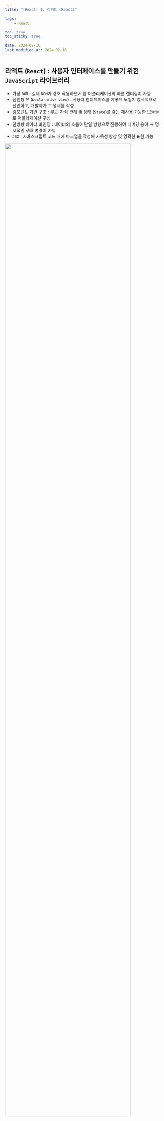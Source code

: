 ```yaml
---
title: "[React] 1. 리액트 (React)"

tags:
    - React

toc: true
toc_sticky: true

date: 2024-02-16
last_modified_at: 2024-02-16
---
```


## 리액트 (```React```) : 사용자 인터페이스를 만들기 위한 ```JavaScript``` 라이브러리

- 가상 ```DOM``` : 실제 ```DOM```가 상호 작용하면서 웹 어플리케이션의 빠른 렌더링이 가능
- 선언형 뷰 (```Declarative View```) : 사용자 인터페이스를 어떻게 보일지 명시적으로 선언하고, 개발자가 그 명세를 작성
- 컴포넌트 기반 구조 : 부모-자식 관계 및 상태 (```State```)를 갖는 재사용 가능한 모듈들로 어플리케이션 구성
- 단방향 데이터 바인딩 : 데이터의 흐름이 단일 방향으로 진행하여 디버깅 용이 → 명시적인 상태 변경이 가능
- ```JSX``` : 자바스크립트 코드 내에 마크업을 작성해 가독성 향상 및 명확한 표현 가능

<img src="https://github.com/pocj8ur4in/pocj8ur4in.github.io/assets/105341168/ca8780dc-5a83-45cb-972d-e66b4fea19e4" width="90%">

> 리액트에서 자주 쓰이는 ```JS``` 문법?
>
> - 구조 분해 할당 (```Destructuring Assignment```) : 배열 또는 객체의 값을 분해해서 할당하는 것
>
> ```
> // 객체 구조 분해 할당
> const person = { name: 'John', age: 30 };
> const { name, age } = person;
> 
> console.log(name); // 'John'
> console.log(age);  // 30
> ```
> ```
> // 배열 구조 분해 할당
> const numbers = [1, 2, 3, 4, 5];
> const [first, second, ...rest] = numbers;
>
> console.log(first); // 1
> console.log(second); // 2
> console.log(rest); // [3, 4, 5]
> ```
>
> - 전개 구문 (```Spread Syntax```) : 배열이나 객체를 확장하여 개별 요소로 분리하거나 복사
>
> ```
> // 배열의 전개 구문을 사용하여 두 배열을 병합
> const arr1 = [1, 2, 3];
> const arr2 = [4, 5, 6];
>
> const mergedArray = [...arr1, ...arr2];
> console.log(mergedArray); // [1, 2, 3, 4, 5, 6]
> ```
> ```
> // 객체의 전개 구문을 사용하여 두 객체를 병합
> const obj1 = { x: 1, y: 2 };
> const obj2 = { z: 3, w: 4 };
> 
> const mergedObject = { ...obj1, ...obj2 };
> console.log(mergedObject); // { x: 1, y: 2, z: 3, w: 4 }
> ```
>
> - 객체 초기자 (```Object Shorthand Assignment```) : 객체를 간결히 생성하고 초기값을 설정
>
> ```
> // 일반적인 객체 생성 방법
> const person1 = new Object();
> person1.name = 'Alice';
> person1.age = 25;
> 
> // 객체 초기자를 사용한 방법
> const person2 = {
>   name: 'Alice',
>   age: 25
> };
> 
> console.log(person1); // { name: 'Alice', age: 25 }
> console.log(person2); // { name: 'Alice', age: 25 }
> 
> ```
>
> - ```Array``` 프로토타입 메소드 : ```map```, ```filter```, ```reduce```, ```forEach```
>
> ```
> const numbers = [1, 2, 3, 4];
>
> // map 메소드: 각 숫자를 두 배로 만듭니다.
> const doubledNumbers = numbers.map((num) => num * 2);
> 
> // filter 메소드: 짝수만을 걸러냅니다.
> const evenNumbers = numbers.filter((num) => num % 2 === 0);
>
> // reduce 메소드: 모든 숫자의 합을 계산합니다.
> const sum = numbers.reduce((acc, num) => acc + num, 0);
> 
> // forEach 메소드: 각 숫자를 콘솔에 출력합니다.
> numbers.forEach((num) => console.log(num));
> 
> console.log('Doubled Numbers:', doubledNumbers);
> console.log('Even Numbers:', evenNumbers);
> console.log('Sum:', sum);
> ```

### ```JSX``` (```JavaScript XML```) : 기존 ```JS```에 ```HTML```, ```CSS```를 더해 리액트 컴포넌트 작성

- ```JSXElement``` : ```JSX``` 엘리먼트<br>(```<div>Hello, World!</div>```에서 ```<div>```)
- ```JSXAttribute``` : ```JSX``` 엘리먼트의 속성<br>(```<div className="container">Hello, World!</div>```에서 ```className="container"```)
- ```JSXChildren``` : ```JSX``` 엘리먼트의 자식 요소<br>(```<div>Hello, <span>React</span>!</div>```에서 ```Hello, <span>React</span>!```)
- ```JSXString``` : ```JSX``` 문자열<br>(```<div>Hello, World!</div>```에서 ```"Hello, World!"```)

### 가상 ```DOM``` (```Virtual DOM```) : 실제 ```DOM``` (```Document Object Model```) 에 대한 가벼운 복사본

- 리액트 파이버 (```React Fiber```) : 가상 ```DOM```과 실제 ```DOM```을 비교해 변경 사항을 수집
  - 동기성 : 렌더링 작업을 여러 프레임에 나눠 렌더링 작업이 한 번에 실행되지 않더라도 앱이 반응적으로 유지 가능
  - 우선순위 관리 : 각 작업에 우선순위를 할당하고, 중요한 작업을 먼저 처리하여 사용자 인터랙션에 빠르게 응답 가능 
  - 종료 및 재시작 가능 : 사용자 인터랙션에 우선순위를 두면서도 작업을 중단하고 다시 시작 가능

> ```DOM```과 ```CSSOM```으로 렌더링 트리가 만들어지는 과정?
>
> <img src="https://github.com/pocj8ur4in/pocj8ur4in.github.io/assets/105341168/95ef558e-965b-4525-873f-140e4292b29e" width="90%">
>
> 1. 브라우저가 사용자가 요청한 주소를 방문해 ```HTML``` 파일을 다운로드
> 2. 브라우저의 렌더링 엔진은 ```HTML```을 파싱해 ```DOM``` 노드로 구성된 트리를 생성
> 3. ```CSS``` 파일을 만나면, 해당 ```CSS``` 파일도 다운로드
> 4. ```CSS``` 파일을 파싱하여 ```CSS``` 노드로 구성된 트리 (```CSSOM```)를 생성
> 5. 사용자의 눈에 보일 ```DOM``` 노드만을 순회
> 6. 눈에 보이는 노드를 대상으로 해당 노드에 대한 ```CSSOM``` 정보를 찾고 ```CSS``` 스타일 정보를 적용
>   - 레이아웃 (```Layout```) : 각 노드가 브라우저 화면에 어느 좌표에 나타날지 계산하는 과정
>   - 페인팅 (```Painting```) : 레이아웃 단계를 거친 노드에 색과 같은 실제 유효한 모습을 그리는 과정
>
> ... 모든 ```DOM```의 변경보다 결과적으로 만들어질 ```DOM```의 최종 결과물만을 제공하자!

1. 초기 렌더링 : 초기 상태에서 가상 ```DOM```은 실제 ```DOM```과 동일한 구조를 가짐
2. 상태 변화 감지 : 사용자 상호 작용이나 데이터 변경 등의 이벤트가 발생하면, 렌더링 엔진은 새로운 가상 ```DOM``` 생성
3. 가상 ```DOM``` 비교 : 새로운 가상 ```DOM```과 이전의 가상 ```DOM```을 비교하여 변경된 부분 탐색
4. 실제 ```DOM``` 업데이트 : 변경된 부분만을 실제 ```DOM```에 적용 

## 컴포넌트 (```Component```) : 리액트 애플리케이션에서 ```UI```를 구성하고 재사용 가능한 모듈을 표현

- 속성 (```Props```) 을 받고, 상태 (```state```)와 메소드 (```Method```)를 가짐
- 반복되는 ```UI``` 단위 (```JS Code``` 또는 ```HTML-JSX```) → 재사용성과 가독성을 위한 도구
- 가능한 독립적으로 실행되도록 작성하고, 데이터 영역과 ```UI```를 분리

### 상태 (```State```) :  사용자 상호작용에 응답하거나 컴포넌트의 생명주기에 변경되는 정보를 저장하는 데에 사용

- 부모의 상태가 변경되면, 그 상태를 참조하는 모든 자식 컴포넌트가 ```Re-Rendering```
  - 상태를 통합하면 ```Re-Rendering```이 많이 일어나므로, 상태를 연관성에 맞게 분리해 좁게 사용해야 함
  - ```Setter```로 값을 수신하면 ```Dispatcher``` 값이 세팅 → ```re-rendering```을 ```trigger``` (```DOM``` 갱신)

```
import { useState } from 'react';

function ExampleComponent() {
  const [count, setCount] = useState(0);
  const [message, setMessage] = useState('안녕하세요!');

  return (
    <div>
      <p>{message}</p>
      <p>카운트: {count}</p>
    </div>
  );
}
```

> 초기화는 동기 방식이면 오래 걸리더라도 가능, ```Promise```는 ```async```/```await```로 처리해도 ```Promise```가 세팅

### 속성 (```Prop```) : 부모 컴포넌트로부터 자식 컴포넌트로 데이터를 전달하는 데에 사용

- 변수나 함수와 같은 속성들을 부모에서 자식으로 전달 (```MyComponent.defaultProps = { ... }```)
  - ```Read-Only``` : 속성이 변경되도 ```Re-Rendering```하지 않음! (값은 바꿔도 화면엔 아무런 영향 없음!)

```
// 부모 컴포넌트
import ChildComponent from './ChildComponent';

function ParentComponent() {
  const dataToPass = "안녕하세요!";
  
  return (
    <ChildComponent message={dataToPass} />
  );
}

// 자식 컴포넌트
function ChildComponent(props) {
  return (
    <div>
      <p>{props.message}</p>
    </div>
  );
}
```

### 컴포넌트 개발 원칙 : 코드의 가독성, 유지보수성, 재사용성을 향상하여 구성 요소를 생성

- <b>가급적 순수 함수 컴포넌트 (<code>Pure Functional Component</code>)를 활용할 것!</b>
  - 상태나 생명주기 메서드 없이 단순히 ```props```를 받아 렌더링하는 컴포넌트 → 간결하고 재사용성이 높힐 수 있음
- ```Container Component```와 ```Presentational Component```를 분리할 것
  - 데이터를 가져오는 로직과 ```UI```를 그리는 로직을 분리하여 관리
- 상태를 공유하는 단위로 분리할 것
  - 관련된 상태를 함께 관리하고, 필요한 경우 ```useContext```를 사용하여 상태 공유를 구현
- 아주 깊은 구조로 중첩되는 ```Container``` 컴포넌트는 피할 것
  - ```Context```를 남발하는 대신, 상태 관리 등의 용도로 필요한 경우에만 적절히 사용할 것
- 각 컴포넌트는 독립적으로 작성할 것
  - 컴포넌트 간의 결합도를 최소화해 재사용성을 높이고 유지보수를 용이하게 만들어야 함

## 렌더링 (```Rendering```) : ```HTML```, ```CSS``` 리소스로 웹 페이지의 ```UI```를 그리는 과정

- 리액트의 렌더링 : 리액트 어플리케이션 트리 내의 모든 컴포넌트들이 갖고 있는 현재 상태와 속성의 값을 기반하여 어떻게```UI```를 구성하고 어떤 ```DOM``` 결과를 브라우저에 제공할지 계산하는 일련의 과정
  - 초기 렌더링 : 사용자가 처음 어플리케이션이 진입할 때 최초로 수행
  - 리렌더링 (```Re-rendering```) : 처음 어플리케이션 이후에 발생하는 모든 렌더링들을 총칭
    - 클래스 컴포넌트의 ```setState()```나 ```forceUpdate()```가 실행되는 경우
    - 함수 컴포넌트의 ```useState()```의 두번째 배열 요소인 ```setter```가 실행되는 경우
    - 함수 컴포넌트의 ```useReducer()```의 두번째 배열 요소인 ```dispatch```가 실행되는 경우
    - 컴포넌트의 ```key props```가 변경되는 경우
    - 부모 컴포넌트로부터 전달받는 값인 ```props```가 변경되거나 부모 컴포넌트가 리렌더링될 경우

### 렌더링 프로세스 (```Rendering Process```) : 리액트의 재조정을 위해 변경 사항을 탐색, 비교, 수집하는 과정

1. 리액트가 컴포넌트의 루트에서부터 업데이트가 필요한 모든 컴포넌트를 탐색
2. 클래스 컴포넌트는 클래스 내 ```render()``` 함수를, 함수 컴포넌트는 ```FunctionComponent()``` 자체를 호출
3. ```JSX```로 구성된 렌더링 결과물을 자바스크립트로 컴파일하면 ```React.createElement()```를 반환
4. ```React.createElement()```가 브라우저 ```UI``` 구조를 설명하는 자바스크립트 객체를 반환

<img src="https://github.com/pocj8ur4in/pocj8ur4in.github.io/assets/105341168/9ce93fdd-ed10-4a4a-84c4-58234265ffb2" width="80%">

#### ```(1)``` 렌더 단계 (```Render Phase```) : 컴포넌트를 렌더링하고 변경 사항을 계산하는 모든 작업

1. 렌더링 프로세스에서 컴포넌트를 실행 (```render()``` 또는 ```return```)
2. 이전 가상 ```DOM```과 결과 가상 ```DOM```를 비교
3. ```type```, ```props```, ```key```를 비교하여, 하나라도 변경된 것이 있으면 변경이 필요한 컴포넌트로 체크

#### ```(2)``` 커밋 단계 (```Commit Phase```) : 렌더 단계의 변경 사항을 실제 ```DOM```에 적용해 사용자에게 표현

1. 리액트가 먼저 ```DOM```을 커밋 단계에서 업데이트
2. 생성된 모든 ```DOM``` 노드 및 인스턴스를 가리키도록 리액트 내부의 참조를 업데이트
3. 클래스 컴포넌트는 ```componentDidMount```, ```componentDidUpdate``` 메소드를,<br>함수 컴포넌트는 ```useLayoutEffect``` 훅을 호출
    
> - 리액트의 렌더링이 일어난다고 무조건 ```DOM``` 업데이트가 일어나지 않음! (커밋 단계 생략 가능)
>   - 리액트의 렌더링은 가시적 변경 없이 발생 가능!! (커밋 단계가 생략되어 ```DOM``` 업데이트가 발생하지 않음)

#### 렌더링 시나리오 - 어플리케이션의 숫자 증가 버튼

```
import { useState } from 'react'

export default function A() {
  return (
  <div className="App">
    <h1>Hello React!</h1>
    <B />
  </div>
  )
}

function B() {
  const [counter, setCounter] = useState(0)

  function handleButtonClick() {
    setCounter((previous) => previous + 1)
  }

  return (
    <>
      <label>
        <C number={counter}/>
      </label>
      <button onClick={handleButtonClick}></button>
    </>
  )
}

function C({number}: {number: number}) {
  return (
    <div>
      {number} <D/>
    </div>
  )
}

function D() {
  return (
    <>
      안녕 리액트!
    </>
    );
}
```

1. ```B``` 컴포넌트의 ```setState``` 호출
2. ```B``` 컴포넌트의 리렌더링 작업이 큐에 들어감
3. 리액트는 트리 최상단에서부터 렌더링 경로를 갱신
4. ```A``` 컴포넌트가 리렌더링이 필요한 컴포넌트로 표시되어 있지 않으므로, 커밋 단계를 생략
5. ```B``` 컴포넌트가 리렌더링이 필요한 컴포넌트로 표시되어 있으므로, ```B```를 리렌더링
6. ```B``` 컴포넌트가 ```C``` 컴포넌트를 반환
7. ```C``` 컴포넌트의 ```props```인 ```number```가 업데이트
8. ```C``` 컴포넌트가 리렌더링이 필요한 컴포넌트로 표시되어 있으므로, ```C```를 리렌더링
9. ```C``` 컴포넌트가 ```D``` 컴포넌트를 반환
10. ```D``` 컴포넌트의 부모인 ```C``` 컴포넌트가 리렌더링이 필요한 컴포넌트로 표시되어 있으므로, ```D```를 리렌더링

## 클래스 컴포넌트 (```Class Component```) : 생성자와 생명주기 메소드를 통해 상태와 생명주기 관리

```
import { Component } from 'react';

class MyClassComponent extends Component {
  constructor(props) {
    super(props);
    // 초기 상태 설정
    this.state = {
      count: 0
    };
  }

  componentDidMount() {
    // 컴포넌트가 마운트된 후 실행되는 코드
    console.log('Component mounted');
  }

  componentDidUpdate(prevProps, prevState) {
    // 상태 또는 속성이 업데이트된 후 실행되는 코드
    console.log('Component updated', prevState.count, '->', this.state.count);
  }

  componentWillUnmount() {
    // 컴포넌트가 언마운트되기 전 실행되는 코드
    console.log('Component will unmount');
  }

  handleIncrement = () => {
    // 상태 업데이트 예시
    this.setState({ count: this.state.count + 1 });
  };

  render() {
    return (
      <div>
        <p>Count: {this.state.count}</p>
        <button onClick={this.handleIncrement}>Increment</button>
      </div>
    );
  }
}

export default MyClassComponent;
```

### 생성자 (```Constructor```) : 메소드 내에서 컴포넌트 자체를 참조 → ```this```

- ```this.state``` : 컴포넌트의 상태를 저장 (```setState``` 메소드를 사용하여 업데이트)
- ```this.props``` : 컴포넌트에서 사용되는 속성에 접근

### 생명주기 메소드 (```Lifecycle Methods```) : 클래스 컴포넌트의 생명주기에 따라 메소드를 실행

> 클래스 컴포넌트의 생명주기 메소드가 실행되는 시점?
>
> - 마운트 (```Mount```) : 컴포넌트가 생성되는 시점
> - 업데이트 (```Update```) : 이미 생성된 컴포넌트의 내용이 변경되는 시점
> - 언마운트 (```Unmount```) : 컴포넌트가 더 이상 존재하지 않는 시점
>
> <img src="https://github.com/pocj8ur4in/pocj8ur4in.github.io/assets/105341168/aec795ea-ff51-4f9d-ada3-ebca3616178f" width="80%">

- ```render()``` : 컴포넌트가 ```UI```를 렌더링하기 위해 사용 (마운트, 업데이트 과정에서 실행)
  - 리액트 클래스 컴포넌트의 유일한 필수 값으로 사용
  - 항상 순수해야 하며 부수 효과가 없어야 함 → ```render()``` 내에서 ```this.setState```를 호출하면 안됨
- ```componentDidMount()``` : 클래스 컴포넌트가 마운트된 이후에 실행
- ```componentDidUpdate()``` : 컴포넌트 업데이트가 일어난 이후에 실행
- ```componentWillUnmount()``` : 컴포넌트가 언마운트되거나 더 이상 사용되지 않기 직전에 실행
  - ```clean-up``` 함수를 호출하기 위한 최적의 위치

> 클래스 컴포넌트의 한계?
>
> - 데이터의 흐름을 추적하기 어려움 : 서로 다른 여러 메소드에서, 작성 순서에 상관없이 상태의 업데이트 발생 가능
> - 어플리케이션 내부 로직의 재사용이 어려움 : 공통 로직이 많아질수록 이를 감싸는 고차 컴포넌트나 속성이 많아짐
> - 기능이 많아질수록 컴포넌트의 크기가 커짐 : 내부에서 처리하는 데이터 흐름이 복잡해짐

## 함수 컴포넌트 (```Functional Component```) : 리액트 훅을 통해 상태와 생명주기 관리

```
import { useState, useEffect } from 'react';

const MyFunctionalComponent = () => {
  // useState 훅을 사용하여 상태 정의
  const [count, setCount] = useState(0);

  // useEffect 훅을 사용하여 부수 효과(라이프사이클 작업 등) 처리
  useEffect(() => {
    console.log('Component mounted or count updated:', count);
    // componentWillUnmount 역할을 하는 함수 (클린업 함수)
    return () => {
      console.log('Component will unmount');
    };
  }, [count]); // count가 업데이트될 때만 실행

  const handleIncrement = () => {
    // setCount를 사용하여 상태 업데이트
    setCount(count + 1);
  };

  return (
    <div>
      <p>Count: {count}</p>
      <button onClick={handleIncrement}>Increment</button>
    </div>
  );
};

export default MyFunctionalComponent;
```

- ```useState```, ```useEffect```, ```useContext```와 같은 리액트 훅을 사용하여 상태를 관리
- ```useEffect``` 훅을 통해 라이프사이클 메소드와 유사한 동작을 수행 가능
- ```this``` 키워드를 사용하지 않고, 클래스 컴포넌트보다 간결하고 명료하게 작성 가능

### 리액트 훅 (```React Hook```) : 함수형 컴포넌트에서 상태와 생명주기 메서드를 사용할 때 사용

<img src="https://github.com/pocj8ur4in/pocj8ur4in.github.io/assets/105341168/c4f6fd02-e4fd-4f86-bd52-e4eed847cc3c" width="50%">

- 상태 관리 훅 : ```useState```, ```userContext```, ```useReducer```
- 시점 훅 : ```useLayoutEffect```, ```useEffect```
- 메모이제이션 (```Memo```) 훅 : ```useMemo```, ```useCallback```, ```memo```

> 리액트 훅의 3원칙?
> 
> 1. 컴포넌트의 영역 안에서만 작동한다! : 컴포넌트 혹은 커스텀 훅 내부에서만 호출해야 함
> 2. 기능을 여러 훅으로 나누면 가독성에 좋다! :  여러 훅으로 나눠져 있어도 컴포넌트에서 한번에 순차 호출
> 3. 컴포넌트의 최상위 레이어(스코프)에서만 호출해야 한다! : 블록 내부에서는 호출할 수 없음

#### ```useState``` : 함수형 컴포넌트 내부에서 상태를 정의하고 관리할 때 사용

```
import { useState } from 'react'
const [state, setState] = useState(initState)
```

- 인수로 사용할 상태의 초기값을 받음
- 첫번째 값에 현재 상태의 값, 두번째 값에 상태를 업데이트하는 함수가 담긴 배열을 반환

```
const [state, setState] = useState(() => Number.praseInt(window.localStorage.getItem(cacheKey)));
```

- 게으른 초기화 (```Lazy Initialization```) : ```useState``` 등 리액트 훅의 인자에 변수 대신 함수 자체를 넘기는 것
  - ```useState```의 초기값이 복잡하거나 무거운 연산을 포함하는 경우에 사용
  - 오직 상태가 처음 만들어질 때만 사용 → 리렌더링이 발생하면 이 함수의 실행은 무시

```
import { useState } from 'react';

const Component = () => {
  // useState를 사용하여 counter라는 상태를 정의하고 초기값을 0으로 설정
  const [counter, setCounter] = useState(0)

  const handleClick = () => {
    setCounter((prev) => prev + 1)
  }

  return (
    <>
      <h1>{counter}</h1>
      <button onClick={handleClick}>+</button>
    </>
  )
}
```

#### ```useEffect``` : 어플리케이션 내 컴포넌트의 여러 값들을 통해 부수 효과를 만들 때 사용

```
const Component = () => {
  useEffect(
    () => {},
    [props, state]
  )
}
```

- 첫번째 인수로 콜백 함수, 두번째 인수로 의존성 배열을 받음 : 의존성 배열의 값이 변경되면 콜백 실행
  - ```componentDidMount``` 시점에 비동기로 실행 → ```rendering``` 이후, ```mount``` 이후
- 클래스 컴포넌트의 생명주기와 비슷한 동작을 구현 가능 : 의존성 배열에 빈 배열을 넣으면 컴포넌트가 마운트될 때만 실행
- 클린업 함수를 반환 가능 : 컴포넌트가 언마운트될 때 실행 (```componentWillUnMount```)

```
const Component = () => {
  const [counter, setCounter] = useState(0)

  const handleClick = () => {
    setCounter((prev) => prev + 1)
  }

  const counter = 1

  useEffect(
    () => {
      console.log(count) // 1, 2, 3, 4...
    }
  )

  return (
    <>
      <h1>{counter}</h1>
      <button onClick={handleClick}>+</button>
    </>
  )
}
```

- 렌더링이 실행될 때마다 의존성에 있는 값을 보면서 값 (```state```, ```props```)이 변경되면 부수 효과를 실행

#### ```useRef``` : 함수형 컴포넌트 내에서 참조를 생성하고 관리할 때 사용

- 컴포넌트의 렌더링과 관계없이 변수를 저장 가능 → ```useState```와 달리 매번 ```Re-Rendering```이 일어나지 않음
- 주로 ```DOM``` 요소에 접근하거나 컴포넌트의 생명주기와 독립적으로 값을 유지하는 상황에서 활용

```
import { useRef, useEffect } from 'react';

function MyComponent() {
  const myInputRef = useRef(null);

  useEffect(() => {
    // 컴포넌트가 마운트된 후, input 요소에 포커스를 줌
    myInputRef.current.focus();
  }, []);

  return <input ref={myInputRef} />;
}
```
```
import { useRef, useState, useEffect } from 'react';

function MyComponent() {
  const countRef = useRef(0);
  const [count, setCount] = useState(0);

  useEffect(() => {
    // countRef는 렌더링과 무관하게 유지되는 변수
    countRef.current = count;
  }, [count]);

  const handleClick = () => {
    setCount(count + 1);
    console.log(countRef.current); // 항상 가장 최근 값 출력
  };

  return <button onClick={handleClick}>증가</button>;
}
```

#### ```forwardRef``` : 부모 컴포넌트에서 자식 컴포넌트로 ```ref```를 전달할 수 있게 함

- ```useRef```로 컴포넌트 외부 (자식)의 ```DOM```에 접근
  - 부모에서 선언 → 자식에게 전달 → 자식에서 참조 걸기 → 부모에서 컨트롤

```
import { useRef, forwardRef } from 'react';

// 자식 컴포넌트
const ChildComponent = forwardRef((props, ref) => {
  const internalState = useRef(null);

  // 부모 컴포넌트에서 전달한 ref에 직접 접근
  // ref.current를 통해 부모 컴포넌트의 ref를 참조할 수 있음
  const handleButtonClick = () => {
    console.log('자식 컴포넌트에서 버튼 클릭');
    console.log('내부 상태:', internalState.current);
  };

  return (
    // 여기에 컴포넌트 JSX를 작성
    <div>
      <button onClick={handleButtonClick}>자식 컴포넌트에서 클릭</button>
    </div>
  );
});

// 부모 컴포넌트
const ParentComponent = () => {
  // ref를 생성하여 자식 컴포넌트에 전달
  const childRef = useRef();

  // 부모 컴포넌트에서 ref를 자식 컴포넌트에 전달
  return (
    <div>
      {/* forwardRef를 사용하여 자식 컴포넌트에 ref 전달 */}
      <ChildComponent ref={childRef} />
    </div>
  );
};

export default ParentComponent;
```

> ```But```, 외부 ```DOM```을 참조하는 ```ref```를 갖는 것은 ```Coupling```이 강해지므로 좋지 않다!

#### ```useImperativeHandle (with forwardRef)``` : 부모 컴포넌트가 자식 컴포넌트를 컨트롤할 수 있게 함

- ```useImperativeHandle```을 통해 부모 컴포넌트에 함수 및 기능을 노출시킴
  - 부모에게 참조값을 전달 → 자식은 객체를 반환

```
import { forwardRef, useRef, useImperativeHandle } from 'react';

const ChildComponent = forwardRef((props, ref) => {
  // useImperativeHandle을 사용하여 부모 컴포넌트에 특정 함수나 값들을 노출
  useImperativeHandle(ref, () => ({
    // 부모 컴포넌트에서 입력 엘리먼트에 포커스를 맞추기 위해 함수를 노출
    focusInput: () => {
      inputRef.current.focus();
    }
  }));

  const inputRef = useRef(null);

  return <input ref={inputRef} />;
});

const ParentComponent = () => {
  const childRef = useRef(null);

  const handleClick = () => {
    // 자식 컴포넌트에서 노출한 함수를 호출하여 입력 엘리먼트에 포커스를 맞춤
    childRef.current.focusInput();
  };

  return (
    <div>
      <ChildComponent ref={childRef} />
      <button onClick={handleClick}>입력에 포커스 맞추기</button>
    </div>
  );
};

export default ParentComponent;
```

#### ```useContext``` : ```React Context```를 통해 전역으로 상태를 공유하거나 전달할 때 사용

- 리액트 컨텍스트 (```React Context```) : 컴포넌트 트리 안에서 전역적으로 데이터를 공유
  - 중첩 컴포넌트 간에 데이터를 명시적으로 전달하지 않아도 되므로, ```Props```를 여러 단계에 걸쳐 전달하지 않아도 됨

```
// 1. Context 객체 생성
const MyContext = React.createContext(defaultValue);

// 2. Context를 제공하는 컴포넌트 작성
const MyContextProvider = ({ children }) => {
  const contextValue = // ... (상태 값이나 함수 등)

  return (
    <MyContext.Provider value={contextValue}>
      {children}
    </MyContext.Provider>
  );
};

// 3. useContext를 사용하여 값에 접근
import { useContext } from 'react';

const MyComponent = () => {
  const contextValue = useContext(MyContext);

  // contextValue를 사용하여 렌더링 또는 다른 로직 수행
};
```

- ```Context.Provider``` : 컨텍스트 값을 하위 컴포넌트에 제공
  - ```value``` 속성을 통해 전달할 값을 설정

```
const MyContextProvider = ({ children }) => {
  const contextValue = // ... (상태 값이나 함수 등)

  return (
    <MyContext.Provider value={contextValue}>
      {children}
    </MyContext.Provider>
  );
};
```

#### ```useLayoutEffect``` : ```rendering``` 이후, ```mount``` 이전에 실행

<img src="https://github.com/pocj8ur4in/pocj8ur4in.github.io/assets/105341168/db687861-6983-4eac-8615-a144ef0efb3c" width="90%">
